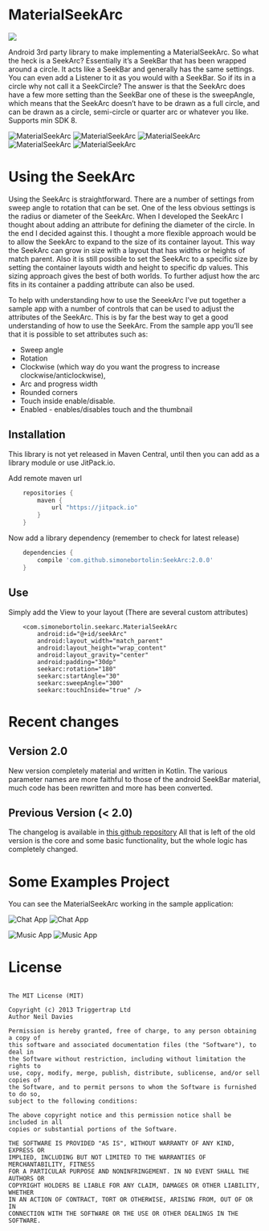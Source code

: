 # MaterialSeekArc


[![](https://jitpack.io/v/simonebortolin/MaterialSeekArc.svg)](https://jitpack.io/#simonebortolin/MaterialSeekArc)

Android 3rd party library to make implementing a MaterialSeekArc.
So what the heck is a SeekArc? Essentially it’s a SeekBar that has been wrapped around a circle. It acts like a SeekBar and generally has the same settings. You can even add a Listener to it as you would with a SeekBar. So if its in a circle why not call it a SeekCircle? The answer is that the SeekArc does have a few more setting than the SeekBar one of these is the sweepAngle, which means that the SeekArc doesn’t have to be drawn as a full circle, and can be drawn as a circle, semi-circle  or quarter arc or whatever you like. Supports min SDK 8. 

![MaterialSeekArc](art/Screenshot_1.png)
![MaterialSeekArc](art/Screenshot_2.png)
![MaterialSeekArc](art/Screenshot_3.png)
![MaterialSeekArc](art/Screenshot_4.png)
![MaterialSeekArc](art/Screenshot_5.png)

# Using the SeekArc

Using the SeekArc is straightforward. There are a number of settings from sweep angle to rotation that can be set. One of the less obvious settings is the radius or diameter of the SeekArc. When I developed the SeekArc I thought about adding an attribute for defining the diameter of the circle. In the end I decided against this. I thought a more flexible approach would be to allow the SeekArc to expand to the size of  its container layout. This way the SeekArc can grow in size with a layout that has widths or heights of match parent. Also it is still possible to set the SeekArc to a specific size by setting the container layouts width and height to specific dp values. This sizing approach gives the best of both worlds. To further adjust how the arc fits in its container a padding attribute can also be used.

To help with understanding how to use the SeeekArc I’ve put together a sample app with a number of controls that can be used to adjust the attributes of the SeekArc. This is by far the best way to get a good understanding of how to use the SeekArc. From the sample app you’ll see that it is possible to set attributes such as:

* Sweep angle
* Rotation
* Clockwise (which way do you want the progress to increase clockwise/anticlockwise),
* Arc and progress width
* Rounded corners 
* Touch inside enable/disable.
* Enabled - enables/disables touch and the thumbnail 

## Installation

This library is not yet released in Maven Central, until then you can add as a library module or use JitPack.io. 

Add remote maven url

```groovy
    repositories {
        maven {
            url "https://jitpack.io"
        }
    }
```
    
Now add a library dependency (remember to check for latest release)

```groovy
    dependencies {
        compile 'com.github.simonebortolin:SeekArc:2.0.0'
    }
```

## Use

Simply add the View to your layout (There are several custom attributes) 

        <com.simonebortolin.seekarc.MaterialSeekArc
            android:id="@+id/seekArc"
            android:layout_width="match_parent"
            android:layout_height="wrap_content"
            android:layout_gravity="center"
            android:padding="30dp"
            seekarc:rotation="180"
            seekarc:startAngle="30"
            seekarc:sweepAngle="300"
            seekarc:touchInside="true" />
            
            
# Recent changes 

## Version 2.0

New version completely material and written in Kotlin. The various parameter names are more faithful to those of the android SeekBar material, much code has been rewritten and more has been converted.


## Previous Version (< 2.0)

The changelog is available in [this github repository](https://github.com/neild001/SeekArc)
All that is left of the old version is the core and some basic functionality, but the whole logic has completely changed.

# Some Examples Project

You can see the MaterialSeekArc working in the sample application:

![Chat App](art/Screenshot_6.png)
![Chat App](art/Screenshot_7.png)

![Music App](art/Screenshot_8.png)
![Music App](art/Screenshot_9.png)

# License

```

The MIT License (MIT)

Copyright (c) 2013 Triggertrap Ltd
Author Neil Davies 

Permission is hereby granted, free of charge, to any person obtaining a copy of
this software and associated documentation files (the "Software"), to deal in
the Software without restriction, including without limitation the rights to
use, copy, modify, merge, publish, distribute, sublicense, and/or sell copies of
the Software, and to permit persons to whom the Software is furnished to do so,
subject to the following conditions:

The above copyright notice and this permission notice shall be included in all
copies or substantial portions of the Software.

THE SOFTWARE IS PROVIDED "AS IS", WITHOUT WARRANTY OF ANY KIND, EXPRESS OR
IMPLIED, INCLUDING BUT NOT LIMITED TO THE WARRANTIES OF MERCHANTABILITY, FITNESS
FOR A PARTICULAR PURPOSE AND NONINFRINGEMENT. IN NO EVENT SHALL THE AUTHORS OR
COPYRIGHT HOLDERS BE LIABLE FOR ANY CLAIM, DAMAGES OR OTHER LIABILITY, WHETHER
IN AN ACTION OF CONTRACT, TORT OR OTHERWISE, ARISING FROM, OUT OF OR IN
CONNECTION WITH THE SOFTWARE OR THE USE OR OTHER DEALINGS IN THE SOFTWARE.

```
